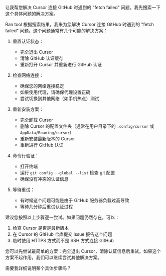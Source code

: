 让我帮您解决 Cursor 连接 GitHub 时遇到的 "fetch failed" 问题。我先搜索一下这个具体问题的解决方案。

Ran tool
根据搜索结果，我来为您解决 Cursor 连接 GitHub 时遇到的 "fetch failed" 问题。这个问题通常有几个可能的解决方案：

1. 重置认证状态：
   - 完全退出 Cursor
   - 清除 GitHub 认证缓存
   - 重新打开 Cursor 并重新进行 GitHub 认证

2. 检查网络连接：
   - 确保您的网络连接稳定
   - 如果使用代理，请确保代理设置正确
   - 尝试切换到其他网络（如手机热点）测试

3. 重新安装方案：
   - 完全卸载 Cursor
   - 删除 Cursor 的配置文件夹（通常在用户目录下的 `.config/cursor` 或 `AppData/Roaming/cursor`）
   - 重新安装最新版本的 Cursor
   - 重新进行 GitHub 认证

4. 命令行验证：
   - 打开终端
   - 运行 `git config --global --list` 检查 git 配置
   - 确保没有冲突的认证信息

5. 等待重试：
   - 有时候这个问题可能是由于 GitHub 服务器负载过高导致
   - 等待几分钟后重试认证过程

建议您按照以上步骤逐一尝试。如果问题仍然存在，可以：

1. 检查 Cursor 是否是最新版本
2. 在 Cursor 的 GitHub 仓库提交 issue 报告这个问题
3. 临时使用 HTTPS 方式而不是 SSH 方式连接 GitHub

您可以先尝试最简单的方案：完全退出 Cursor，清除认证信息后重试。如果这个方案不起作用，我们可以继续尝试其他解决方案。

需要我详细说明某个具体步骤吗？

